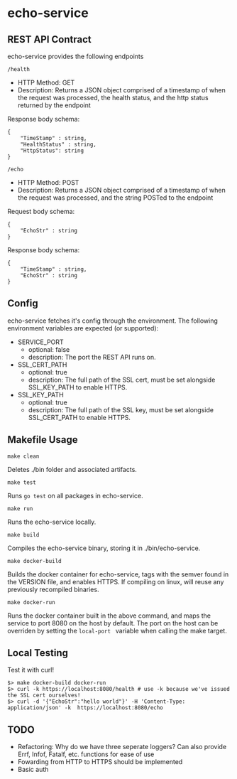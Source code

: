 # echo-service
## REST API Contract

echo-service provides the following endpoints

`/health`
- HTTP Method: GET
- Description: Returns a JSON object comprised of a timestamp of when the request was processed, the health status, and the http status returned by the endpoint

Response body schema:
```
{
    "TimeStamp" : string,
    "HealthStatus" : string,
    "HttpStatus": string 
}
```

`/echo`
- HTTP Method: POST
- Description: Returns a JSON object comprised of a timestamp of when the request was processed, and the string POSTed to the endpoint
  
Request body schema:
```
{
    "EchoStr" : string
}
```
 
Response body schema:
```
{
    "TimeStamp" : string,
    "EchoStr" : string
}
```



## Config

echo-service fetches it's config through the environment. The following environment variables are expected (or supported):
- SERVICE_PORT
  - optional: false
  - description: The port the REST API runs on.
- SSL_CERT_PATH
  - optional: true
  - description: The full path of the SSL cert, must be set alongside SSL_KEY_PATH to enable HTTPS.
- SSL_KEY_PATH
  - optional: true
  - description: The full path of the SSL key, must be set alongside SSL_CERT_PATH to enable HTTPS.

## Makefile Usage

`make clean`

Deletes ./bin folder and associated artifacts.

`make test`

Runs `go test` on all packages in echo-service.

`make run`

Runs the echo-service locally.

`make build`

Compiles the echo-service binary, storing it in ./bin/echo-service.

`make docker-build`

Builds the docker container for echo-service, tags with the semver found in the VERSION file, and enables HTTPS. If compiling on linux, will reuse any previously recompiled binaries.

`make docker-run`

Runs the docker container built in the above command, and maps the service to port 8080 on the host by default. The port on the host can be overriden by setting the `local-port ` variable when calling the make target.



## Local Testing

Test it with curl!
```
$> make docker-build docker-run
$> curl -k https://localhost:8080/health # use -k because we've issued the SSL cert ourselves!
$> curl -d '{"EchoStr":"hello world"}' -H 'Content-Type: application/json' -k  https://localhost:8080/echo
```


## TODO

- Refactoring: Why do we have three seperate loggers? Can also provide Errf, Infof, Fatalf, etc. functions for ease of use
- Fowarding from HTTP to HTTPS should be implemented
- Basic auth